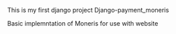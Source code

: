 This is my first django project 
Django-payment_moneris

Basic implemntation of Moneris for use with website
